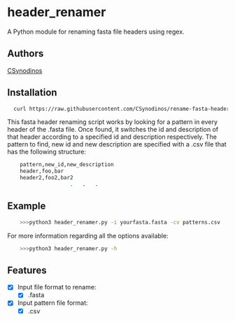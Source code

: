 # header_renamer
A Python module for renaming fasta file headers using regex.

## Authors
[CSynodinos](https://github.com/CSynodinos)

## Installation

```bash
  curl https://raw.githubusercontent.com/CSynodinos/rename-fasta-headers/master/header_renamer.py -o header_renamer.py
```

This fasta header renaming script works by looking for a pattern in every header of the .fasta file.
Once found, it switches the id and description of that header according to a specified id and description
respectively. The pattern to find, new id and new description are specified with a .csv file that has the following
structure:
```bash
    pattern,new_id,new_description
    header,foo,bar
    header2,foo2,bar2
                    .   .   .
```

## Example
```bash
    >>>python3 header_renamer.py -i yourfasta.fasta -cv patterns.csv  
```

For more information regarding all the options available:
```bash
    >>>python3 header_renamer.py -h
```

## Features

- [x] Input file format to rename:
    - [x] .fasta

- [x] Input pattern file format:
    - [x] .csv
